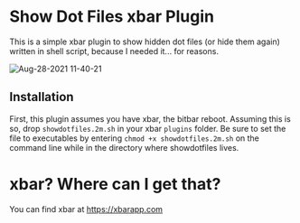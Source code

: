 # Show Dot Files xbar Plugin
This is a simple xbar plugin to show hidden dot files (or hide them again) written in shell script, because I needed it... for reasons.

![Aug-28-2021 11-40-21](https://user-images.githubusercontent.com/47049285/131225111-474b937b-803b-4bd4-912f-c93d1f13ac3c.gif)

## Installation
First, this plugin assumes you have xbar, the bitbar reboot.
Assuming this is so, drop `showdotfiles.2m.sh` in your xbar `plugins` folder. Be sure to set the file to executables by entering `chmod +x showdotfiles.2m.sh` on the command line while in the directory where showdotfiles lives.

# xbar? Where can I get that?
You can find xbar at https://xbarapp.com

